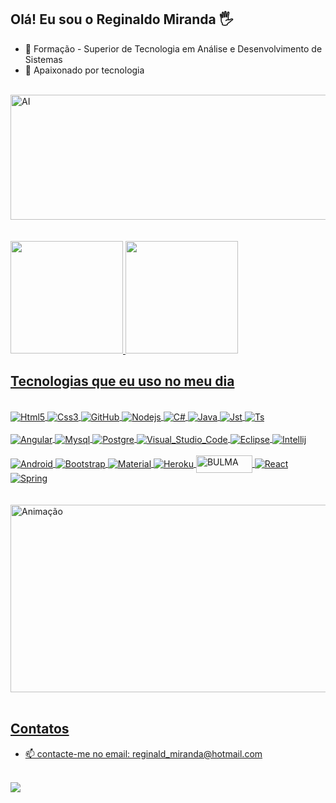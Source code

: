## Olá! Eu sou o Reginaldo Miranda 🖐️
- 🌱 Formação - Superior de Tecnologia em Análise e Desenvolvimento de Sistemas
- 🔭 Apaixonado por tecnologia

<div style="display: inline_block"><br/>
<div style="display: inline_block">
<img align="center" alt="AI" src="https://miro.medium.com/v2/resize:fit:572/1*uzVtquVT0jGfbNAf7Qc1UQ.gif" width="750" height="200"/>
</div><br/>
 
  
<div style="display: inline_block"><br/>
<div style="display: inline_block">
  <a href="https://github.com/regi1297">
  <img height="180em" src="https://github-readme-stats.vercel.app/api?username=regi1297&show_icons=true&theme=dracula&include_all_commits=true&count_private=true"/>
    
  <img height="180em" src="https://github-readme-stats.vercel.app/api/top-langs/?username=regi1297&layout=compact&langs_count=7&theme=dracula"/>
    

   
   
## Tecnologias que eu uso no meu dia
 
<div style="display: inline_block"><br/>
<div style="display: inline_block">
  <img align="center" alt="Html5" src="https://img.shields.io/badge/HTML5-E34F26?style=for-the-badge&logo=html5&logoColor=white" />
  <img align="center" alt="Css3" src="https://img.shields.io/badge/CSS3-1572B6?style=for-the-badge&logo=css3&logoColor=white" />
  <img align="center" alt="GitHub" src="https://img.shields.io/badge/GitHub-100000?style=for-the-badge&logo=github&logoColor=white" />
  <img align="center" alt="Nodejs" src="https://img.shields.io/badge/Node.js-43853D?style=for-the-badge&logo=node.js&logoColor=white" />
  <img align="center" alt="C#" src="https://img.shields.io/badge/C%23-239120?style=for-the-badge&logo=c-sharp&logoColor=white" />
  <img align="center" alt="Java" src="https://img.shields.io/badge/Java-ED8B00?style=for-the-badge&logo=java&logoColor=white" />
  <img align="center" alt="Jst" src="https://img.shields.io/badge/JavaScript-F7DF1E?style=for-the-badge&logo=javascript&logoColor=black" />
  <img align="center" alt="Ts" src="https://img.shields.io/badge/TypeScript-007ACC?style=for-the-badge&logo=typescript&logoColor=white" />
 </div><br/>
 
<div style="display: inline_block">
 <img align="center" alt="Angular" src="https://img.shields.io/badge/Angular-DD0031?style=for-the-badge&logo=angular&logoColor=white" />
 <img align="center" alt="Mysql" src="https://img.shields.io/badge/MySQL-00000F?style=for-the-badge&logo=mysql&logoColor=white" />
 <img align="center" alt="Postgre" src="https://img.shields.io/badge/PostgreSQL-316192?style=for-the-badge&logo=postgresql&logoColor=white" />
 <img align="center" alt="Visual_Studio_Code" src="https://img.shields.io/badge/Visual_Studio_Code-0078D4?style=for-the-badge&logo=visual%20studio%20code&logoColor=white" />
 <img align="center" alt="Eclipse" src="https://img.shields.io/badge/Eclipse-2C2255?style=for-the-badge&logo=eclipse&logoColor=white" />
 <img align="center" alt="Intellij" src="https://img.shields.io/badge/IntelliJ_IDEA-000000.svg?style=for-the-badge&logo=intellij-idea&logoColor=white" />

</div><br/>

<div style="display: inline_block">
 <img align="center" alt="Android" src="https://img.shields.io/badge/Android-3DDC84?style=for-the-badge&logo=android&logoColor=white" />
 <img align="center" alt="Bootstrap" src="https://img.shields.io/badge/Bootstrap-563D7C?style=for-the-badge&logo=bootstrap&logoColor=white"/>
 <img align="center" alt="Material" src="https://img.shields.io/badge/Material--UI-0081CB?style=for-the-badge&logo=material-ui&logoColor=white"/>
 <img align="center" alt="Heroku" src="https://img.shields.io/badge/Heroku-430098?style=for-the-badge&logo=heroku&logoColor=white"/>
 <img align="center" alt="BULMA" src="https://bulma.io/images/bulma-logo.png"  width="90" height="28"/>
 <img align="center" alt="React" src="https://img.shields.io/badge/React-20232A?style=for-the-badge&logo=react&logoColor=61DAFB"/>
 <img align="center" alt="Spring" src="https://img.shields.io/badge/Spring-6DB33F?style=for-the-badge&logo=spring&logoColor=white"/>
  	
</div><br/>

<div style="display: inline_block"><br/>
<div style="display: inline_block">
<img align="center" alt="Animação" src="https://images-wixmp-ed30a86b8c4ca887773594c2.wixmp.com/f/c83c004e-1370-4756-88e5-4071de797088/dfredg5-0a60e875-646e-4d6c-bb91-73086f012808.gif?token=eyJ0eXAiOiJKV1QiLCJhbGciOiJIUzI1NiJ9.eyJzdWIiOiJ1cm46YXBwOjdlMGQxODg5ODIyNjQzNzNhNWYwZDQxNWVhMGQyNmUwIiwiaXNzIjoidXJuOmFwcDo3ZTBkMTg4OTgyMjY0MzczYTVmMGQ0MTVlYTBkMjZlMCIsIm9iaiI6W1t7InBhdGgiOiJcL2ZcL2M4M2MwMDRlLTEzNzAtNDc1Ni04OGU1LTQwNzFkZTc5NzA4OFwvZGZyZWRnNS0wYTYwZTg3NS02NDZlLTRkNmMtYmI5MS03MzA4NmYwMTI4MDguZ2lmIn1dXSwiYXVkIjpbInVybjpzZXJ2aWNlOmZpbGUuZG93bmxvYWQiXX0.LGN_eGL7dT0xRj4oRbyRRVay-pHbyiXHru7YoVPcRro" width="800" height="300"/>
</div><br/>

## Contatos

- 📫 contacte-me no email: reginald_miranda@hotmail.com
<div style="display: inline_block"><br/>
<div style="display: inline_block"> 
<a href="https://www.linkedin.com/in/reginaldo-miranda" target="_blank">
<img class="is-rounded" src="https://img.shields.io/badge/LinkedIn-0077B5?style=for-the-badge&logo=linkedin&logoColor=white"></a></p>
</div><br/>

